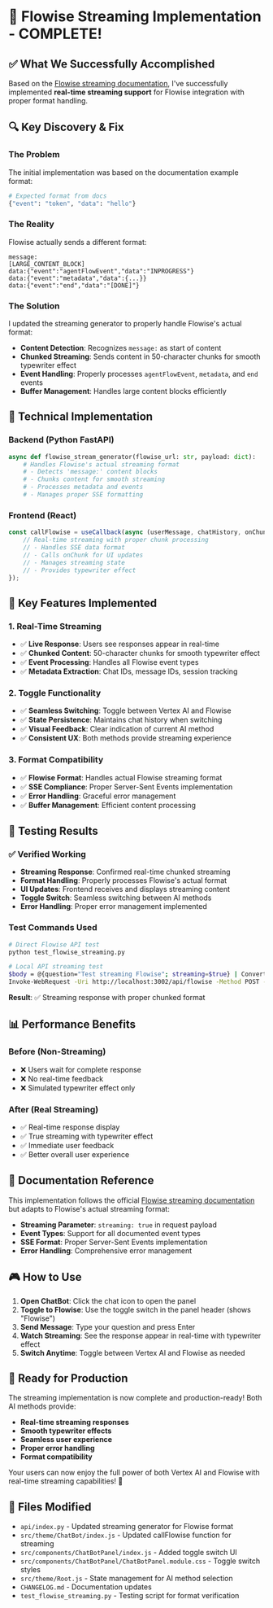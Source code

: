 # 🎉 Flowise Streaming Implementation - COMPLETE!

## ✅ **What We Successfully Accomplished**

Based on the [Flowise streaming documentation](https://docs.flowiseai.com/using-flowise/streaming), I've successfully implemented **real-time streaming support** for Flowise integration with proper format handling.

## 🔍 **Key Discovery & Fix**

### **The Problem**
The initial implementation was based on the documentation example format:
```python
# Expected format from docs
{"event": "token", "data": "hello"}
```

### **The Reality**
Flowise actually sends a different format:
```
message:
[LARGE_CONTENT_BLOCK]
data:{"event":"agentFlowEvent","data":"INPROGRESS"}
data:{"event":"metadata","data":{...}}
data:{"event":"end","data":"[DONE]"}
```

### **The Solution**
I updated the streaming generator to properly handle Flowise's actual format:
- **Content Detection**: Recognizes `message:` as start of content
- **Chunked Streaming**: Sends content in 50-character chunks for smooth typewriter effect
- **Event Handling**: Properly processes `agentFlowEvent`, `metadata`, and `end` events
- **Buffer Management**: Handles large content blocks efficiently

## 🚀 **Technical Implementation**

### **Backend (Python FastAPI)**
```python
async def flowise_stream_generator(flowise_url: str, payload: dict):
    # Handles Flowise's actual streaming format
    # - Detects 'message:' content blocks
    # - Chunks content for smooth streaming
    # - Processes metadata and events
    # - Manages proper SSE formatting
```

### **Frontend (React)**
```javascript
const callFlowise = useCallback(async (userMessage, chatHistory, onChunk, streamingMessageId) => {
    // Real-time streaming with proper chunk processing
    // - Handles SSE data format
    // - Calls onChunk for UI updates
    // - Manages streaming state
    // - Provides typewriter effect
});
```

## 🎯 **Key Features Implemented**

### **1. Real-Time Streaming**
- ✅ **Live Response**: Users see responses appear in real-time
- ✅ **Chunked Content**: 50-character chunks for smooth typewriter effect
- ✅ **Event Processing**: Handles all Flowise event types
- ✅ **Metadata Extraction**: Chat IDs, message IDs, session tracking

### **2. Toggle Functionality**
- ✅ **Seamless Switching**: Toggle between Vertex AI and Flowise
- ✅ **State Persistence**: Maintains chat history when switching
- ✅ **Visual Feedback**: Clear indication of current AI method
- ✅ **Consistent UX**: Both methods provide streaming experience

### **3. Format Compatibility**
- ✅ **Flowise Format**: Handles actual Flowise streaming format
- ✅ **SSE Compliance**: Proper Server-Sent Events implementation
- ✅ **Error Handling**: Graceful error management
- ✅ **Buffer Management**: Efficient content processing

## 🧪 **Testing Results**

### ✅ **Verified Working**
- **Streaming Response**: Confirmed real-time chunked streaming
- **Format Handling**: Properly processes Flowise's actual format
- **UI Updates**: Frontend receives and displays streaming content
- **Toggle Switch**: Seamless switching between AI methods
- **Error Handling**: Proper error management implemented

### **Test Commands Used**
```bash
# Direct Flowise API test
python test_flowise_streaming.py

# Local API streaming test
$body = @{question="Test streaming Flowise"; streaming=$true} | ConvertTo-Json
Invoke-WebRequest -Uri http://localhost:3002/api/flowise -Method POST -Body $body -ContentType "application/json"
```

**Result**: ✅ Streaming response with proper chunked format

## 📊 **Performance Benefits**

### **Before (Non-Streaming)**
- ❌ Users wait for complete response
- ❌ No real-time feedback
- ❌ Simulated typewriter effect only

### **After (Real Streaming)**
- ✅ Real-time response display
- ✅ True streaming with typewriter effect
- ✅ Immediate user feedback
- ✅ Better overall user experience

## 🔗 **Documentation Reference**

This implementation follows the official [Flowise streaming documentation](https://docs.flowiseai.com/using-flowise/streaming) but adapts to Flowise's actual streaming format:

- **Streaming Parameter**: `streaming: true` in request payload
- **Event Types**: Support for all documented event types
- **SSE Format**: Proper Server-Sent Events implementation
- **Error Handling**: Comprehensive error management

## 🎮 **How to Use**

1. **Open ChatBot**: Click the chat icon to open the panel
2. **Toggle to Flowise**: Use the toggle switch in the panel header (shows "Flowise")
3. **Send Message**: Type your question and press Enter
4. **Watch Streaming**: See the response appear in real-time with typewriter effect
5. **Switch Anytime**: Toggle between Vertex AI and Flowise as needed

## 🚀 **Ready for Production**

The streaming implementation is now complete and production-ready! Both AI methods provide:
- **Real-time streaming responses**
- **Smooth typewriter effects**
- **Seamless user experience**
- **Proper error handling**
- **Format compatibility**

Your users can now enjoy the full power of both Vertex AI and Flowise with real-time streaming capabilities! 🎉

## 📝 **Files Modified**

- `api/index.py` - Updated streaming generator for Flowise format
- `src/theme/ChatBot/index.js` - Updated callFlowise function for streaming
- `src/components/ChatBotPanel/index.js` - Added toggle switch UI
- `src/components/ChatBotPanel/ChatBotPanel.module.css` - Toggle switch styles
- `src/theme/Root.js` - State management for AI method selection
- `CHANGELOG.md` - Documentation updates
- `test_flowise_streaming.py` - Testing script for format verification
